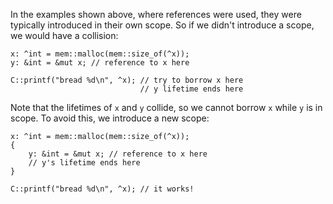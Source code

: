 In the examples shown above, where references were used, they were
typically introduced in their own scope. So if we didn't introduce
a scope, we would have a collision:

    x: ^int = mem::malloc(mem::size_of(^x));
    y: &int = &mut x; // reference to x here

    C::printf("bread %d\n", ^x); // try to borrow x here
                                 // y lifetime ends here

Note that the lifetimes of `x` and `y` collide, so we cannot borrow `x`
while `y` is in scope. To avoid this, we introduce a new scope:

    x: ^int = mem::malloc(mem::size_of(^x));
    {
        y: &int = &mut x; // reference to x here
        // y's lifetime ends here
    }

    C::printf("bread %d\n", ^x); // it works!